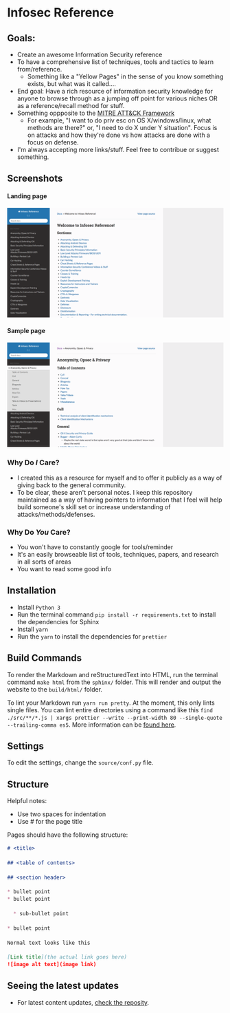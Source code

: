 # Infosec Reference

## Goals:

* Create an awesome Information Security reference
* To have a comprehensive list of techniques, tools and tactics to learn from/reference.
  * Something like a "Yellow Pages" in the sense of you know something exists, but what was it called....
* End goal: Have a rich resource of information security knowledge for anyone to browse through as a jumping off point for various niches OR as a reference/recall method for stuff.
* Something oppposite to the [MITRE ATT&CK Framework](https://attack.mitre.org/wiki/Main_Page) 
  * For example, "I want to do priv esc on OS X/windows/linux, what methods are there?" or, "I need to do X under Y situation". Focus is on attacks and how they're done vs how attacks are done with a focus on defense.
* I'm always accepting more links/stuff. Feel free to contribue or suggest something.

## Screenshots

#### Landing page
![landing-page](readme-img/landing.png)

#### Sample page
![sample-page](readme-img/page.png)

### Why Do *I* Care?

* I created this as a resource for myself and to offer it publicly as a way of giving back to the general community.
* To be clear, these aren't personal notes. I keep this repository maintained as a way of having pointers to information that I feel will help build someone's skill set or increase understanding of attacks/methods/defenses.

### Why Do *You* Care?

* You won't have to constantly google for tools/reminder
* It's an easily browseable list of tools, techniques, papers, and research in all sorts of areas
* You want to read some good info

## Installation

* Install `Python 3`
* Run the terminal command `pip install -r requirements.txt` to install the dependencies for Sphinx
* Install `yarn`
* Run the `yarn` to install the dependencies for `prettier`

## Build Commands

To render the Markdown and reStructuredText into HTML, run the terminal command `make html` from the `sphinx/` folder. 
This will render and output the website to the `build/html/` folder.

To lint your Markdown run `yarn run pretty`. At the moment, this only lints single files. You can lint entire directories using a command like this `find ./src/**/*.js | xargs prettier --write --print-width 80 --single-quote --trailing-comma es5`. More information can be [found here](https://til.hashrocket.com/posts/498b012fbd-run-prettier-on-all-javascript-files-in-a-dir).

## Settings

To edit the settings, change the `source/conf.py` file.

## Structure 

Helpful notes:
* Use two spaces for indentation
* Use # for the page title

Pages should have the following structure:

```markdown
# <title>

## <table of contents>

## <section header>

* bullet point
* bullet point

  * sub-bullet point
  
* bullet point

Normal text looks like this

[Link title](the actual link goes here)
![image alt text](image link)
```

## Seeing the latest updates

* For latest content updates, [check the reposity](https://github.com/rmusser01/Infosec_Reference/blob/master/Draft/things-added.md).
